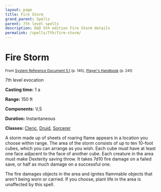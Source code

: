```yaml
---
layout: page
title: Fire Storm
grand_parent: Spells
parent: 7th level spells 
description: D&D 5th edition Fire Storm details
permalink: /spells/7th/fire-storm/
---
```


# Fire Storm

<small>From <a target="_blank" href="https://media.wizards.com/2016/downloads/DND/SRD-OGL_V5.1.pdf">System Reference Document 5.1</a> (p. 145), <a target="_blank" href="https://dnd.wizards.com/products/tabletop-games/rpg-products/rpg_playershandbook">Player's Handbook</a> (p. 241)</small>


7th level evocation

**Casting time:** 1 a

**Range:** 150 ft

**Components:** V,S 

**Duration:** Instantaneous

**Classes:** [Cleric](/classes/cleric/), [Druid](/classes/druid/), [Sorcerer](/classes/sorcerer/)

A storm made up of sheets of roaring flame appears in a location you choose within range. The area of the storm consists of up to ten 10-foot cubes, which you can arrange as you wish. Each cube must have at least one face adjacent to the face of another cube. Each creature in the area must make Dexterity saving throw. It takes 7d10 fire damage on a failed save, or half as much damage on a successful one.

   The fire damages objects in the area and ignites flammable objects that aren't being worn or carried. If you choose, plant life in the area is unaffected by this spell.